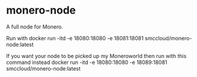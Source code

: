 # monero-node
A full node for Monero.

Run with docker run -itd -e 18080:18080 -e 18081:18081 smccloud/monero-node:latest

If you want your node to be picked up my Moneroworld then run with this command instead
docker run -itd -e 18080:18080 -e 18089:18081 smccloud/monero-node:latest
